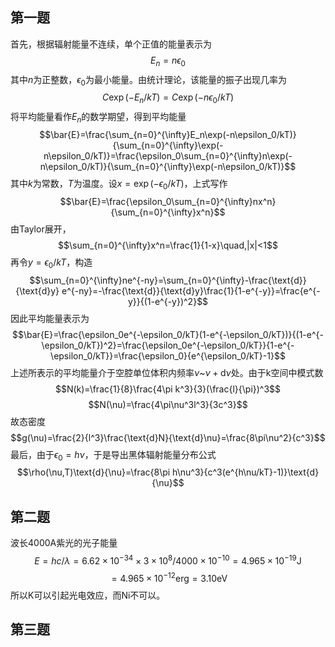 ## 第一题
首先，根据辐射能量不连续，单个正值的能量表示为$$E_n=n\epsilon_0$$其中$n$为正整数，$\epsilon_0$为最小能量。由统计理论，该能量的振子出现几率为$$C\exp(-E_n/kT)=C\exp(-n\epsilon_0/kT)$$将平均能量看作$E_n$的数学期望，得到平均能量$$\bar{E}=\frac{\sum_{n=0}^{\infty}E_n\exp(-n\epsilon_0/kT)}{\sum_{n=0}^{\infty}\exp(-n\epsilon_0/kT)}=\frac{\epsilon_0\sum_{n=0}^{\infty}n\exp(-n\epsilon_0/kT)}{\sum_{n=0}^{\infty}\exp(-n\epsilon_0/kT)}$$其中$k$为常数，$T$为温度。设$x=\exp(-\epsilon_0/kT)$，上式写作$$\bar{E}=\frac{\epsilon_0\sum_{n=0}^{\infty}nx^n}{\sum_{n=0}^{\infty}x^n}$$由Taylor展开，$$\sum_{n=0}^{\infty}x^n=\frac{1}{1-x}\quad,|x|<1$$再令$y=\epsilon_0/kT$，构造$$\sum_{n=0}^{\infty}ne^{-ny}=\sum_{n=0}^{\infty}-\frac{\text{d}}{\text{d}y} e^{-ny}=-\frac{\text{d}}{\text{d}y}\frac{1}{1-e^{-y}}=\frac{e^{-y}}{(1-e^{-y})^2}$$因此平均能量表示为$$\bar{E}=\frac{\epsilon_0e^{-\epsilon_0/kT}(1-e^{-\epsilon_0/kT})}{(1-e^{-\epsilon_0/kT})^2}=\frac{\epsilon_0e^{-\epsilon_0/kT}}{1-e^{-\epsilon_0/kT}}=\frac{\epsilon_0}{e^{\epsilon_0/kT}-1}$$
上述所表示的平均能量介于空腔单位体积内频率$\nu$~$\nu+\text{d}\nu$处。由于k空间中模式数$$N(k)=\frac{1}{8}\frac{4\pi k^3}{3}(\frac{l}{\pi})^3$$ $$N(\nu)=\frac{4\pi\nu^3l^3}{3c^3}$$故态密度$$g(\nu)=\frac{2}{l^3}\frac{\text{d}N}{\text{d}\nu}=\frac{8\pi\nu^2}{c^3}$$
最后，由于$\epsilon_0=h\nu$，于是导出黑体辐射能量分布公式$$\rho(\nu,T)\text{d}{\nu}=\frac{8\pi h\nu^3}{c^3(e^{h\nu/kT}-1)}\text{d}{\nu}$$
## 第二题
波长4000A紫光的光子能量$$E=hc/\lambda=6.62\times10^{-34}\times3\times10^{8}/4000\times10^{-10}=4.965\times10^{-19}\text{J}$$$$=4.965\times10^{-12}\text{erg}=3.10\text{eV}$$所以K可以引起光电效应，而Ni不可以。
## 第三题